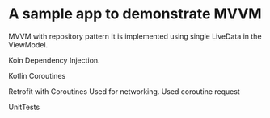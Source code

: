# A sample app to demonstrate MVVM 


MVVM with repository pattern 
  It is implemented using single LiveData in the ViewModel.

Koin Dependency Injection.

Kotlin Coroutines

Retrofit with Coroutines
  Used for networking. Used coroutine request  


UnitTests

